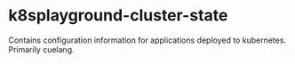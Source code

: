 # k8splayground-cluster-state
Contains configuration information for applications deployed to kubernetes. Primarily cuelang.
